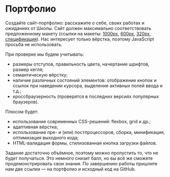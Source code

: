 # Портфолио

Создайте сайт-портфолио: расскажите о себе, своих работах и ожиданиях от Школы. Сайт должен максимально соответствовать предложенному макету (ссылки на макеты: [1000px](https://github.yandex-team.ru), [600px](https://github.yandex-team.ru), [320px](https://github.yandex-team.ru), [спецификация](https://github.yandex-team.ru)). Нас интересует только вёрстка, поэтому JavaScript просьба не использовать.

При проверке мы будем учитывать:
- размеры отступов, правильность цвета, начертание шрифтов, размер кегля;
- семантическую вёрстку;
- наличие различных состояний элементов: отображение кнопок и ссылок при наведении курсора, выделение активных полей ввода и т.д.;
- кроссбраузерность (проверятся в последних версиях популярных браузеров).

Плюсом будет:
- использование современных CSS-решений: flexbox, grid и др.;
- адаптивная вёрстка;
- использование пре- и (или) постпроцессоров, сборка, минификация, оптимизация выходного кода;
- HTML-валидация формы, стилизованная кнопка загрузки файлов.

Задание достаточно объёмное, поэтому можно пропустить то, что не будет получаться. Это немного снизит балл, но вы всё же сможете продемонстрировать свои знания. По завершению работы пришлите нам две ссылки — на портфолио и исходный код на GitHub.